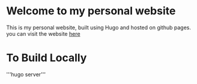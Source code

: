 # Welcome to my personal website
This is my personal website, built using Hugo and hosted on github pages. you can visit the website [here](https://www.debuging-avi.com)

# To Build Locally
'''hugo server'''